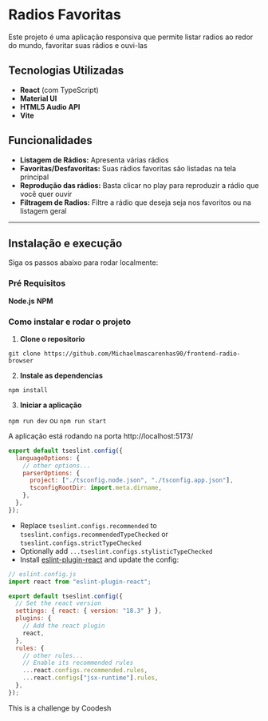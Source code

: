 # Radios Favoritas

Este projeto é uma aplicação responsiva que permite listar radios ao redor do mundo, favoritar suas rádios e ouvi-las

## Tecnologias Utilizadas

- **React** (com TypeScript)
- **Material UI**
- **HTML5 Audio API**
- **Vite**

## Funcionalidades

- **Listagem de Rádios:** Apresenta várias rádios
- **Favoritas/Desfavoritas:** Suas rádios favoritas são listadas na tela principal
- **Reprodução das rádios:** Basta clicar no play para reproduzir a rádio que você quer ouvir
- **Filtragem de Radios:** Filtre a rádio que deseja seja nos favoritos ou na listagem geral


______________

## Instalação e execução

Siga os passos abaixo para rodar localmente:

### Pré Requisitos

**Node.js**
**NPM** 

### Como instalar e rodar o projeto

1. **Clone o repositorio**

```git clone https://github.com/Michaelmascarenhas90/frontend-radio-browser```

2. **Instale as dependencias**

```npm install```

3. **Iniciar a aplicação**

```npm run dev``` ou ```npm run start```

A aplicação está rodando na porta http://localhost:5173/


```js
export default tseslint.config({
  languageOptions: {
    // other options...
    parserOptions: {
      project: ["./tsconfig.node.json", "./tsconfig.app.json"],
      tsconfigRootDir: import.meta.dirname,
    },
  },
});
```

- Replace `tseslint.configs.recommended` to `tseslint.configs.recommendedTypeChecked` or `tseslint.configs.strictTypeChecked`
- Optionally add `...tseslint.configs.stylisticTypeChecked`
- Install [eslint-plugin-react](https://github.com/jsx-eslint/eslint-plugin-react) and update the config:

```js
// eslint.config.js
import react from "eslint-plugin-react";

export default tseslint.config({
  // Set the react version
  settings: { react: { version: "18.3" } },
  plugins: {
    // Add the react plugin
    react,
  },
  rules: {
    // other rules...
    // Enable its recommended rules
    ...react.configs.recommended.rules,
    ...react.configs["jsx-runtime"].rules,
  },
});
```

This is a challenge by Coodesh
